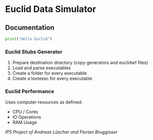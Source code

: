 # Euclid Data Simulator

## Documentation
```python
print("Hello Euclid")
```

### Euclid Stubs Generator
1. Prepare desitnation directory (copy generators and euclidwf files)
2. Load and parse executables
3. Create a folder for every executable
4. Create a textexec for every executable

### Euclid Performance
Uses computer resources as defined:

- CPU / Cores
- IO Operations
- RAM Usage

*IP5 Project of Andreas Lüscher and Florian Bruggisser*
